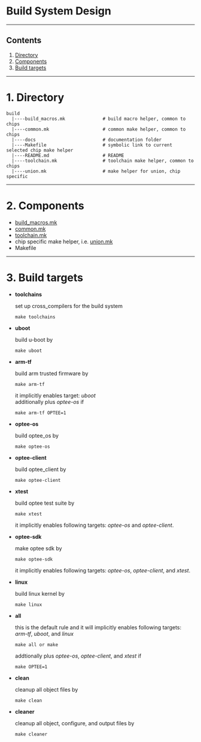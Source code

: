 # Build System Design

---
## Contents
1. [Directory](#1-Directory)
2. [Components](#2-Components)
3. [Build targets](#3-Build-targets)

---
# 1. Directory

    build
      |----build_macros.mk              # build macro helper, common to chips
      |----common.mk                    # common make helper, common to chips
      |----docs                         # documentation folder
      |----Makefile                     # symbolic link to current selected chip make helper
      |----README.md                    # README
      |----toolchain.mk                 # toolchain make helper, common to chips
      |----union.mk                     # make helper for union, chip specific

---
# 2. Components

* [build_macros.mk](build_macros.mk)
* [common.mk](common.mk)
* [toolchain.mk](toolchain.mk)
* chip specific make helper, i.e. [union.mk](union.mk)
* Makefile

---
# 3. Build targets
* **toolchains**

  set up cross_compilers for the build system

      make toolchains
  
* **uboot**  

  build u-boot by

      make uboot

* **arm-tf**  

  build arm trusted firmware by

      make arm-tf

  it implicitly enables target: *uboot*   
additionally plus *optee-os* if

      make arm-tf OPTEE=1

* **optee-os**  

  build optee_os by

      make optee-os

* **optee-client**  

  build optee_client by

      make optee-client

* **xtest**  

  build optee test suite by

      make xtest

  it implicitly enables following targets: *optee-os* and *optee-client*.

* **optee-sdk**  

  make optee sdk by

      make optee-sdk

  it implicitly enables following targets: *optee-os*, *optee-client*, and *xtest*.

* **linux**  

  build linux kernel by

      make linux

* **all**  

  this is the default rule and it will implicitly enables following targets: *arm-tf*, *uboot*, and *linux*

      make all or make

  addtionally plus *optee-os*, *optee-client*, and *xtest* if

      make OPTEE=1


* **clean**  

  cleanup all object files by

      make clean

* **cleaner**  

  cleanup all object, configure, and output files by

      make cleaner



